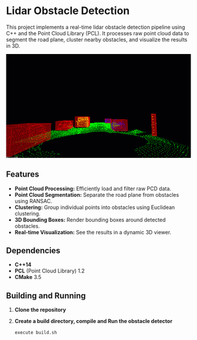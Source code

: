 # Lidar Obstacle Detection

This project implements a real-time lidar obstacle detection pipeline using C++ and the Point Cloud Library (PCL). It processes raw point cloud data to segment the road plane, cluster nearby obstacles, and visualize the results in 3D.

![alt text](obstacledetectionfps.png)

## Features

*   **Point Cloud Processing:** Efficiently load and filter raw PCD data.
*   **Point Cloud Segmentation:** Separate the road plane from obstacles using RANSAC.
*   **Clustering:** Group individual points into obstacles using Euclidean clustering.
*   **3D Bounding Boxes:** Render bounding boxes around detected obstacles.
*   **Real-time Visualization:** See the results in a dynamic 3D viewer.

## Dependencies

*   **C++14**
*   **PCL** (Point Cloud Library) 1.2
*   **CMake** 3.5 

## Building and Running

1.  **Clone the repository**
    
2.  **Create a build directory, compile and Run the obstacle detector**
    ```bash
    execute build.sh
    ```



